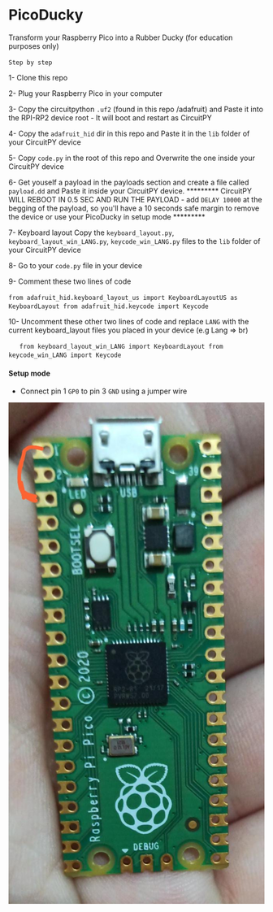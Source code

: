 # PicoDucky
Transform your Raspberry Pico into a Rubber Ducky (for education purposes only)


`Step by step`

1- Clone this repo

2- Plug your Raspberry Pico in your computer

3- Copy the circuitpython `.uf2` (found in this repo /adafruit) and Paste it into the RPI-RP2 device root - It will boot and restart as CircuitPY

4- Copy the `adafruit_hid` dir in this repo and Paste it in the `lib` folder of your CircuitPY device

5- Copy `code.py` in the root of this repo and Overwrite the one inside your CircuitPY device

6- Get youself a payload in the payloads section and create a file called `payload.dd` and Paste it inside your CircuitPY device.
********* CircuitPY WILL REBOOT IN 0.5 SEC AND RUN THE PAYLOAD - add  `DELAY 10000` at the begging of the payload, so you'll have a 10 seconds safe margin to remove the device or use your PicoDucky in setup mode *********

7- Keyboard layout Copy the `keyboard_layout.py`, `keyboard_layout_win_LANG.py`, `keycode_win_LANG.py` files to the `lib` folder of your CircuitPY device

8- Go to your `code.py` file in your device

9- Comment these two lines of code

`
    from adafruit_hid.keyboard_layout_us import KeyboardLayoutUS as KeyboardLayout
    from adafruit_hid.keycode import Keycode
`

10- Uncomment these other two lines of code and replace `LANG` with the current keyboard_layout files you placed in your device (e.g Lang => br)

`   
    from keyboard_layout_win_LANG import KeyboardLayout
    from keycode_win_LANG import Keycode
`

#### Setup mode
- Connect pin 1 `GP0` to pin 3 `GND` using a jumper wire

<img src="./setupMode.jpeg">